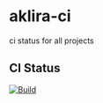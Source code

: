 # aklira-ci
ci status for all projects


## CI Status

[![Build](https://img.shields.io/github/workflow/status/aklira/build/CI?label=build&logo=github)](https://github.com/aklira/fledge-north-iec104/blob/develop/.github/workflows/develop.yml)
